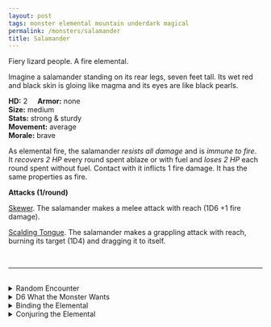 ```yaml
---
layout: post
tags: monster elemental mountain underdark magical
permalink: /monsters/salamander
title: Salamander
---
```


Fiery lizard people. A fire elemental.

Imagine a salamander standing on its rear legs, seven feet tall. Its wet red and black skin is gloing like magma and its eyes are like black pearls.

**HD:** 2  &nbsp; &nbsp;  **Armor:** none <br>
**Size:** medium <br>
**Stats:** strong & sturdy <br>
**Movement:** average <br>
**Morale:** brave <br>

As elemental fire, the salamander *resists all damage* and is *immune to fire*. It *recovers 2 HP* every round spent ablaze or with fuel and *loses 2 HP* each round spent without fuel. Contact with it inflicts 1 fire damage. It has the same properties as fire.

**Attacks (1/round)**

<ins>Skewer</ins>. The salamander makes a melee attack with reach (1D6 +1 fire damage).

<ins>Scalding Tongue</ins>. The salamander makes a grappling attack with reach, burning its target (1D4) and dragging it to itself.

<br>

---

<br> 

<details markdown="1">
<summary>Random Encounter</summary>

1. **Monster:** 1D6 salamanders and ...
    1. nothing
    2. 1 sorcerer
    3. 1 soldier
    4. 1 fire elemental
1. **Lair:** A magma bathhouse with bubble art. <br>	&nbsp; OR <br>	**Omen:** The sound of wet steps and the smell of old cooking oil.
1. **Spoor:** A puddle of boiling oil.
1. **Tracks:** Oily trail and burnt ground.
1. **Trace:** A pile of solidified magma.
1. **Trace:** A symbol in Ignan burned into stone.

</details>

<details markdown="1">
<summary>D6 What the Monster Wants </summary>

1. Just relax, take a hot bath, you know.
1. Take control of a rare mineral only valuable in other planes.
1. Capture slaves for the efreet.
1. Party in this exotic locale.
1. Collect gifts for the Shah.
1. Prepare for the invasion.

</details>

<details markdown="1">
<summary>Binding the Elemental</summary>
  
You gain a [Spell Dice](https://saltygoo.github.io/class/magic-user#spells), one Doom Point and ...

1. ... your blood burns whent in contact with air. You take 1 extra damage from attacks.
1. ... your eyes become like obsidian. Fire hypnotises you.
1. ... you are always hot and sweating. You need an extra ration of water per day.
1. ... our hands are scalding hot.
1. ... magma is like water to you.
1. ... the spell word *flammable*. 

If you roll a catastrophe, the elemental is released.

</details>

<details markdown="1">
<summary>Conjuring the Elemental</summary>

If you know the spell [Conjure](https://saltygoo.github.io/2020/11/12/conjure/), you can alter it in such way for a minimum of 2 Spell Dices:

**Conjure Salamander** <br>
R: 30' 

The spell is identical to the normal conjure spell, except that you can add treasures as offerings to the Shah to improve the spell. Each treasure either adds 2 salamanders or increase the duration by 24 hours. If you bring the salamander to their death (in an suicidal fight for example), the Shah will be offended and never trade with you again.
</details>
